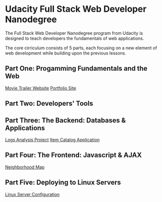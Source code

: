 # Udacity Full Stack Web Developer Nanodegree

The Full Stack Web Developer Nanodegree program from Udacity is designed to teach developers the fundamentals of web applications.

The core cirriculum consists of 5 parts, each focusing on a new element of web development while building upon the previous lessons.

## Part One: Progamming Fundamentals and the Web

[Movie Trailer Website](https://github.com/sjcorreia/ud036_StarterCode)
[Portfolio Site](https://github.com/sjcorreia/fullstack_proj2)

## Part Two: Developers' Tools

## Part Three: The Backend: Databases & Applications

[Logs Analysis Project](https://github.com/sjcorreia/log-analysis)
[Item Catalog Application](https://github.com/sjcorreia/catalog-project)

## Part Four: The Frontend: Javascript & AJAX

[Neighborhood Map](https://github.com/sjcorreia/neighborhood-map)

## Part Five: Deploying to Linux Servers

[Linux Server Configuration](https://github.com/sjcorreia/server-configuration)
